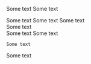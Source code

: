 Some text
Some text

Some text
    Some text
      Some text          
    Some text   
  Some text
Some text 

    Some text

Some text
